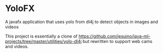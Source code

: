 # YoloFX
A javafx application that uses yolo from dl4j to detect objects in images and videos

This project is essentially a clone of https://github.com/jesuino/java-ml-projects/tree/master/utilities/yolo-dl4j but rewritten to support web cams and videos.
